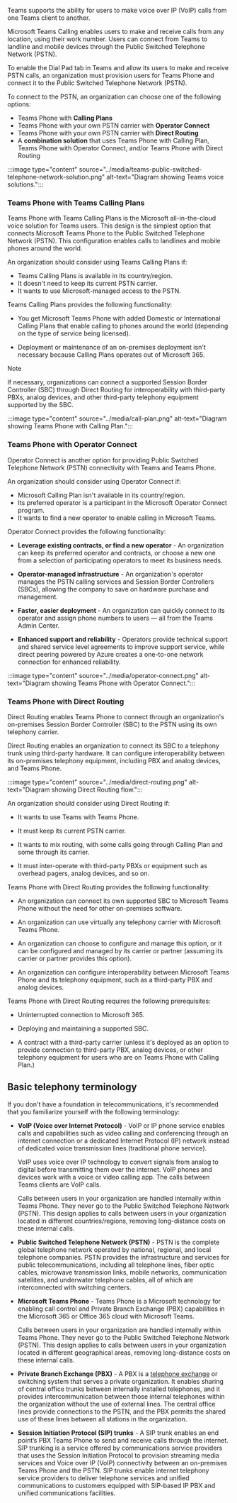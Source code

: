 Teams supports the ability for users to make voice over IP (VoIP) calls from one Teams client to another. 

Microsoft Teams Calling enables users to make and receive calls from any location, using their work number. Users can connect from Teams to landline and mobile devices through the Public Switched Telephone Network (PSTN).

To enable the Dial Pad tab in Teams and allow its users to make and receive PSTN calls, an organization must provision users for Teams Phone and connect it to the Public Switched Telephone Network (PSTN).

To connect to the PSTN, an organization can choose one of the following options:

* Teams Phone with **Calling Plans**
* Teams Phone with your own PSTN carrier with **Operator Connect**
* Teams Phone with your own PSTN carrier with **Direct Routing**
* A **combination solution** that uses Teams Phone with Calling Plan, Teams Phone with Operator Connect, and/or Teams Phone with Direct Routing

‎:::image type="content" source="../media/teams-public-switched-telephone-network-solution.png" alt-text="Diagram showing Teams voice solutions.":::

### Teams Phone with Teams Calling Plans

Teams Phone with Teams Calling Plans is the Microsoft all-in-the-cloud voice solution for Teams users. This design is the simplest option that connects Microsoft Teams Phone to the Public Switched Telephone Network (PSTN). This configuration enables calls to landlines and mobile phones around the world.

An organization should consider using Teams Calling Plans if:

* Teams Calling Plans is available in its country/region.
* It doesn't need to keep its current PSTN carrier.
* It wants to use Microsoft-managed access to the PSTN.

Teams Calling Plans provides the following functionality:

* You get Microsoft Teams Phone with added Domestic or International Calling Plans that enable calling to phones around the world (depending on the type of service being licensed).

* Deployment or maintenance of an on-premises deployment isn't necessary because Calling Plans operates out of Microsoft 365.

> [!NOTE]
> If necessary, organizations can connect a supported Session Border Controller (SBC) through Direct Routing for interoperability with third-party PBXs, analog devices, and other third-party telephony equipment supported by the SBC.

‎:::image type="content" source="../media/call-plan.png" alt-text="Diagram showing Teams Phone with Calling Plan.":::

### Teams Phone with Operator Connect

Operator Connect is another option for providing Public Switched Telephone Network (PSTN) connectivity with Teams and Teams Phone.

An organization should consider using Operator Connect if:

* Microsoft Calling Plan isn't available in its country/region.
* Its preferred operator is a participant in the Microsoft Operator Connect program.
* It wants to find a new operator to enable calling in Microsoft Teams.

Operator Connect provides the following functionality:

* **Leverage existing contracts, or find a new operator** - An organization can keep its preferred operator and contracts, or choose a new one from a selection of participating operators to meet its business needs.

* **Operator-managed infrastructure** - An organization's operator manages the PSTN calling services and Session Border Controllers (SBCs), allowing the company to save on hardware purchase and management.

* **Faster, easier deployment** - An organization can quickly connect to its operator and assign phone numbers to users — all from the Teams Admin Center.

* **Enhanced support and reliability** - Operators provide technical support and shared service level agreements to improve support service, while direct peering powered by Azure creates a one-to-one network connection for enhanced reliability.

‎:::image type="content" source="../media/operator-connect.png" alt-text="Diagram showing Teams Phone with Operator Connect.":::



### Teams Phone with Direct Routing

Direct Routing enables Teams Phone to connect through an organization's on-premises Session Border Controller (SBC) to the PSTN using its own telephony carrier.

Direct Routing enables an organization to connect its SBC to a telephony trunk using third-party hardware. It can configure interoperability between its on-premises telephony equipment, including PBX and analog devices, and Teams Phone.

:::image type="content" source="../media/direct-routing.png" alt-text="Diagram showing Direct Routing flow.":::

An organization should consider using Direct Routing if:

* It wants to use Teams with Teams Phone.

* It must keep its current PSTN carrier.

* It wants to mix routing, with some calls going through Calling Plan and some through its carrier.

* It must inter-operate with third-party PBXs or equipment such as overhead pagers, analog devices, and so on.

Teams Phone with Direct Routing provides the following functionality:

* An organization can connect its own supported SBC to Microsoft Teams Phone without the need for other on-premises software.

* An organization can use virtually any telephony carrier with Microsoft Teams Phone.

* An organization can choose to configure and manage this option, or it can be configured and managed by its carrier or partner (assuming its carrier or partner provides this option).

* An organization can configure interoperability between Microsoft Teams Phone and its telephony equipment, such as a third-party PBX and analog devices.

‎Teams Phone with Direct Routing requires the following prerequisites:

* Uninterrupted connection to Microsoft 365.

* Deploying and maintaining a supported SBC.

* A contract with a third-party carrier (unless it's deployed as an option to provide connection to third-party PBX, analog devices, or other telephony equipment for users who are on Teams Phone with Calling Plan.)

## Basic telephony terminology

If you don't have a foundation in telecommunications, it's recommended that you familiarize yourself with the following terminology:

* **VoIP (Voice over Internet Protocol)** - VoIP or IP phone service enables calls and capabilities such as video calling and conferencing through an internet connection or a dedicated Internet Protocol (IP) network instead of dedicated voice transmission lines (traditional phone service).

  VoIP uses voice over IP technology to convert signals from analog to digital before transmitting them over the internet. VoIP phones and devices work with a voice or video calling app. The calls between Teams clients are VoIP calls.
  
  Calls between users in your organization are handled internally within Teams Phone. They never go to the Public Switched Telephone Network (PSTN). This design applies to calls between users in your organization located in different countries/regions, removing long-distance costs on these internal calls.

* **Public Switched Telephone Network (PSTN)** - PSTN is the complete global telephone network operated by national, regional, and local telephone companies. PSTN provides the infrastructure and services for public telecommunications, including all telephone lines, fiber optic cables, microwave transmission links, mobile networks, communication satellites, and underwater telephone cables, all of which are interconnected with switching centers.

* **Microsoft Teams Phone** - Teams Phone is a Microsoft technology for enabling call control and Private Branch Exchange (PBX) capabilities in the Microsoft 365 or Office 365 cloud with Microsoft Teams.

  Calls between users in your organization are handled internally within Teams Phone. They never go to the Public Switched Telephone Network (PSTN). This design applies to calls between users in your organization located in different geographical areas, removing long-distance costs on these internal calls.

* **Private Branch Exchange (PBX)** - A PBX is a [telephone exchange](https://en.wikipedia.org/wiki/Telephone_exchange?azure-portal=true) or switching system that serves a private organization. It enables sharing of central office trunks between internally installed telephones, and it provides intercommunication between those internal telephones within the organization without the use of external lines. The central office lines provide connections to the PSTN, and the PBX permits the shared use of these lines between all stations in the organization.

* **Session Initiation Protocol (SIP) trunks** - A SIP trunk enables an end point’s PBX Teams Phone to send and receive calls through the internet. SIP trunking is a service offered by communications service providers that uses the Session Initiation Protocol to provision streaming media services and Voice over IP (VoIP) connectivity between an on-premises Teams Phone and the PSTN. SIP trunks enable internet telephony service providers to deliver telephone services and unified communications to customers equipped with SIP-based IP PBX and unified communications facilities.

